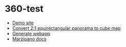 # 360-test

* [Demo site](https://nickjalbert.github.io/360-test/)
* [Convert 2:1 equirectangular panorama to cube map](https://stackoverflow.com/questions/29678510/convert-21-equirectangular-panorama-to-cube-map)
* [Generate webapp](http://www.marzipano.net/tool/index.html)
* [Marzipano docs](http://www.marzipano.net/docs.html)
